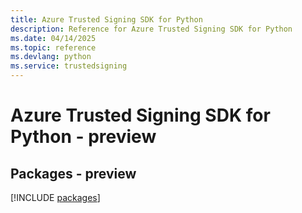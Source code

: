 ```yaml
---
title: Azure Trusted Signing SDK for Python
description: Reference for Azure Trusted Signing SDK for Python
ms.date: 04/14/2025
ms.topic: reference
ms.devlang: python
ms.service: trustedsigning
---
```

# Azure Trusted Signing SDK for Python - preview
## Packages - preview
[!INCLUDE [packages](trusted-signing-index.md)]